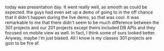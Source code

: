 today was presentation day.  It went really well, as smooth as could be expected.  the guys had even set up a demo of going to
in the off chance that it didn't happen during the live demo, so that was cool.  It was remarkable to me that there didn't seem
to be much difference between the 301 projects and our 201 projects except theirs included DB APIs and they focused on mobile
view as well.  In fact, I think some of ours looked better.  Anyway, maybe i'm just biased.  All I know is my classes 301
projects are goin to be fire af.
